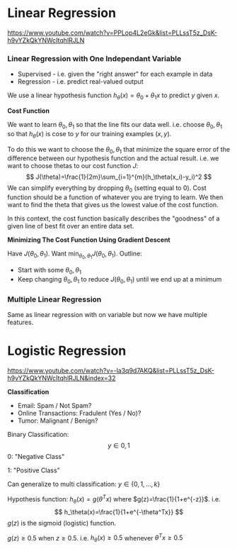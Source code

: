 # Linear Regression

https://www.youtube.com/watch?v=PPLop4L2eGk&list=PLLssT5z_DsK-h9vYZkQkYNWcItqhlRJLN

### Linear Regression with One Independant Variable

- Supervised - i.e. given the "right answer" for each example in data
- Regression - i.e. predict real-valued output

We use a linear hypothesis function $h_\theta(x) = \theta_0 + \theta_1 x$ to predict $y$ given $x$.

**Cost Function**

We want to learn $\theta_0, \theta_1$ so that the line fits our data well. i.e. choose $\theta_0, \theta_1$ so that $h_\theta(x)$ is cose to $y$ for our training examples $(x, y)$.

To do this we want to choose the $\theta_0, \theta_1$ that minimize the square error of the difference between our hypothesis function and the actual result. i.e. we want to choose thetas to our cost function $J$:
$$
J(\theta)=\frac{1}{2m}\sum_{i=1}^{m}(h_\theta(x_i)-y_i)^2
$$
We can simplify everything by dropping $\theta_0$ (setting equal to 0). Cost function should be a function of whatever you are trying to learn. We then want to find the theta that gives us the lowest value of the cost function.

In this context, the cost function basically describes the "goodness" of a given line of best fit over an entire data set.

**Minimizing The Cost Function Using Gradient Descent**

Have $J(\theta_0, \theta_1)$. Want $\min_{\theta_0, \theta_1}J(\theta_0,\theta_1)$. Outline:

- Start with some $\theta_0, \theta_1$
- Keep changing $\theta_0, \theta_1$ to reduce $J(\theta_0, \theta_1)$ until we end up at a minimum 

### Multiple Linear Regression

Same as linear regression with on variable but now we have multiple features.

# Logistic Regression

https://www.youtube.com/watch?v=-la3q9d7AKQ&list=PLLssT5z_DsK-h9vYZkQkYNWcItqhlRJLN&index=32

**Classification**

- Email: Spam / Not Spam?
- Online Transactions: Fradulent (Yes / No)?
- Tumor: Malignant / Benign?

Binary Classification:
$$
y \in {0, 1}
$$
0: "Negative Class"

1: "Positive Class"

Can generalize to multi classification: $y\in\{0, 1,...,k\}$

Hypothesis function: $h_\theta(x)=g(\theta^Tx)$ where $g(z)=\frac{1}{1+e^{-z}}$. i.e.
$$
h_\theta(x)=\frac{1}{1+e^{-\theta^Tx}}
$$
$g(z)$ is the sigmoid (logistic) function.

$g(z)\geq0.5$ when $z \geq 0.5$. i.e. $h_\theta(x)\geq0.5$ whenever $\theta^Tx \geq 0.5$

